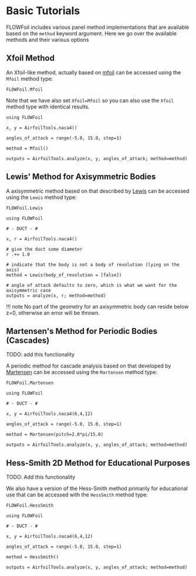 # Basic Tutorials

FLOWFoil includes various panel method implementations that are available based on the `method` keyword argument.
Here we go over the available methods and their various options

## Xfoil Method

An Xfoil-like method, actually based on [mfoil](https://websites.umich.edu/~kfid/codes.html) can be accessed using the `Mfoil` method type:

```@docs
FLOWFoil.Mfoil
```

Note that we have also set `Xfoil=Mfoil` so you can also use the `Xfoil` method type with identical results.

```@julia
using FLOWFoil

x, y = AirfoilTools.naca4()

angles_of_attack = range(-5.0, 15.0, step=1)

method = Mfoil()

outputs = AirfoilTools.analyze(x, y, angles_of_attack; method=method)
```

## Lewis' Method for Axisymmetric Bodies

A axisymmetric method based on that described by [Lewis](https://doi.org/10.1017/CBO9780511529542) can be accessed using the `Lewis` method type:

```@docs
FLOWFoil.Lewis
```

```@example lewis
using FLOWFoil

# - DUCT - #

x, r = AirfoilTools.naca4()

# give the duct some diameter
r .+= 1.0

# indicate that the body is not a body of revolution (lying on the axis)
method = Lewis(body_of_revolution = [false])

# angle of attack defaults to zero, which is what we want for the axisymmetric case
outputs = analyze(x, r; method=method)
```

!!! note
    No part of the geometry for an axisymmetric body can reside below z=0, otherwise an error will be thrown.


## Martensen's Method for Periodic Bodies (Cascades)

TODO: add this functionality

A periodic method for cascade analysis based on that developed by [Martensen](https://archive.org/details/nasa_techdoc_19710021012) can be accessed using the `Martensen` method type:

```@docs
FLOWFoil.Martensen
```

```@julia
using FLOWFoil

# - DUCT - #

x, y = AirfoilTools.naca4(6,4,12)

angles_of_attack = range(-5.0, 15.0, step=1)

method = Martensen(pitch=2.0*pi/15.0)

outputs = AirfoilTools.analyze(x, y, angles_of_attack; method=method)
```

## Hess-Smith 2D Method for Educational Purposes

TODO: Add this functionality

We also have a version of the Hess-Smith method primarily for educational use that can be accessed with the `HessSmith` method type:

```@docs
FLOWFoil.HessSmith
```

```@julia
using FLOWFoil

# - DUCT - #

x, y = AirfoilTools.naca4(6,4,12)

angles_of_attack = range(-5.0, 15.0, step=1)

method = HessSmith()

outputs = AirfoilTools.analyze(x, y, angles_of_attack; method=method)
```

